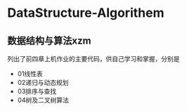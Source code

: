 # DataStructure-Algorithem
## 数据结构与算法xzm      

列出了前四章上机作业的主要代码，供自己学习和掌握，分别是
- 01线性表
- 02递归与动态规划
- 03排序与查找
- 04树及二叉树算法
